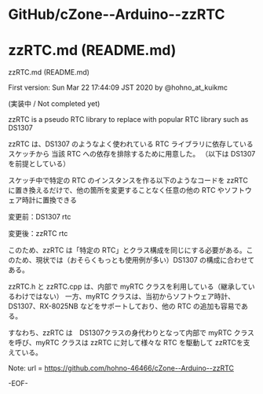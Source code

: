 # GitHub/cZone--Arduino--zzRTC

# zzRTC.md (README.md)

zzRTC.md (README.md)

First version: Sun Mar 22 17:44:09 JST 2020 by @hohno_at_kuikmc

(実装中 / Not completed yet)

zzRTC is a pseudo RTC library to replace with popular RTC library such as DS1307


zzRTC は、DS1307 のようなよく使われている RTC ライブラリに依存しているスケッチから 当該 RTC への依存を排除するために用意した。
（以下は DS1307 を前提としている）

スケッチ中で特定の RTC のインスタンスを作る以下のようなコードを zzRTC に置き換えるだけで、他の箇所を変更することなく任意の他の RTC やソフトウェア時計に置換できる

変更前：DS1307 rtc

変更後：zzRTC rtc


このため、zzRTC は「特定の RTC」とクラス構成を同じにする必要がある。このため、現状では（おそらくもっとも使用例が多い）DS1307 の構成に合わせてある。

zzRTC.h と zzRTC.cpp は、内部で myRTC クラスを利用している（継承しているわけではない）
一方、myRTC クラスは、当初からソフトウェア時計、DS1307、RX-8025NB などをサポートしており、他の RTC の追加も容易である。

すなわち、zzRTC は　DS1307クラスの身代わりとなって内部で myRTC クラスを呼び、myRTC クラスは zzRTC に対して様々な RTC を駆動して zzRTCを支えている。


Note: 	url = https://github.com/hohno-46466/cZone--Arduino--zzRTC

-EOF-
